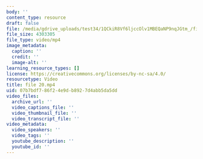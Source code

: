 ```yaml
---
body: ''
content_type: resource
draft: false
file: /media/gdrive_uploads/test34/1QCkiR8Vf6ljccOlv1MBEQaNP9nqJGtm_/file-20.mp4
file_size: 4303305
file_type: video/mp4
image_metadata:
  caption: ''
  credit: ''
  image-alt: ''
learning_resource_types: []
license: https://creativecommons.org/licenses/by-nc-sa/4.0/
resourcetype: Video
title: file 20.mp4
uid: 07b7bdf7-86f2-4e9d-b892-7d4abb5da5dd
video_files:
  archive_url: ''
  video_captions_file: ''
  video_thumbnail_file: ''
  video_transcript_file: ''
video_metadata:
  video_speakers: ''
  video_tags: ''
  youtube_description: ''
  youtube_id: ''
---
```


